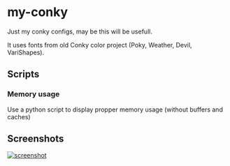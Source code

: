 # my-conky
Just my conky configs, may be this will be usefull.

It uses fonts from old Conky color project (Poky, Weather, Devil, VariShapes).
## Scripts
### Memory usage
Use a python script to display propper memory usage (without buffers and caches)

## Screenshots
[![screenshot](https://github.com/DFOXpro/my-conky/edit/master/example.png)](https://github.com/DFOXpro/my-conky/edit/master/example.png)
